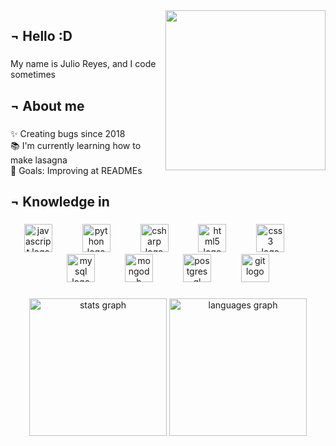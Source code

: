
<img align="right" height="256" src="https://external-content.duckduckgo.com/iu/?u=https%3A%2F%2Fimg2.reactor.cc%2Fpics%2Fpost%2Ffull%2FNiko-(Oneshot)-OneShot-%25D0%2598%25D0%25B3%25D1%2580%25D1%258B-Pixel-Gif-7641657.gif&f=1&nofb=1&ipt=8b7f38c60ccd912aebf71abd41da508aa69489fb2ce81f455bddc332a5fe7d86&ipo=images"  />

###

<h2 align="left">¬ Hello :D</h2>

###

<p align="left">My name is Julio Reyes, and I code sometimes</p>

###

<h2 align="left">¬ About me</h2>

###

<p align="left">✨ Creating bugs since 2018<br>📚 I'm currently learning how to make lasagna<br>🎯 Goals: Improving at READMEs</p>

###

<h2 align="left">¬ Knowledge in</h2>

###

<div align="center">
  <img src="https://cdn.jsdelivr.net/gh/devicons/devicon/icons/javascript/javascript-original.svg" height="45" alt="javascript logo"  />
  <img width="40" />
  <img src="https://cdn.jsdelivr.net/gh/devicons/devicon/icons/python/python-original.svg" height="45" alt="python logo"  />
  <img width="40" />
  <img src="https://cdn.jsdelivr.net/gh/devicons/devicon/icons/csharp/csharp-original.svg" height="45" alt="csharp logo"  />
  <img width="40" />
  <img src="https://cdn.jsdelivr.net/gh/devicons/devicon/icons/html5/html5-original.svg" height="45" alt="html5 logo"  />
  <img width="40" />
  <img src="https://cdn.jsdelivr.net/gh/devicons/devicon/icons/css3/css3-original.svg" height="45" alt="css3 logo"  />
  <img width="40" />
  <img src="https://cdn.jsdelivr.net/gh/devicons/devicon/icons/mysql/mysql-original.svg" height="45" alt="mysql logo"  />
  <img width="40" />
  <img src="https://cdn.jsdelivr.net/gh/devicons/devicon/icons/mongodb/mongodb-original.svg" height="45" alt="mongodb logo"  />
  <img width="40" />
  <img src="https://cdn.jsdelivr.net/gh/devicons/devicon/icons/postgresql/postgresql-original.svg" height="45" alt="postgresql logo"  />
  <img width="40" />
  <img src="https://cdn.jsdelivr.net/gh/devicons/devicon/icons/git/git-original.svg" height="45" alt="git logo"  />
</div>

###

<div align="center">
  <img src="https://github-readme-stats.vercel.app/api?username=Julirey&hide_title=false&hide_rank=true&show_icons=true&include_all_commits=true&count_private=true&disable_animations=true&theme=vue-dark&locale=en&hide_border=true&custom_title=Statistics" height="220" alt="stats graph"  />
  <img src="https://github-readme-stats.vercel.app/api/top-langs?username=Julirey&locale=en&hide_title=false&layout=compact&card_width=320&langs_count=6&theme=vue-dark&hide_border=true" height="220" alt="languages graph"  />
</div>

###
